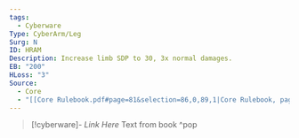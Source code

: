 ```yaml
---
tags:
  - Cyberware
Type: CyberArm/Leg
Surg: N
ID: HRAM
Description: Increase limb SDP to 30, 3x normal damages.
EB: "200"
HLoss: "3"
Source:
  - Core
  - "[[Core Rulebook.pdf#page=81&selection=86,0,89,1|Core Rulebook, page 81]]"
---
```

> [!cyberware]- *Link Here*
> Text from book
>^pop
